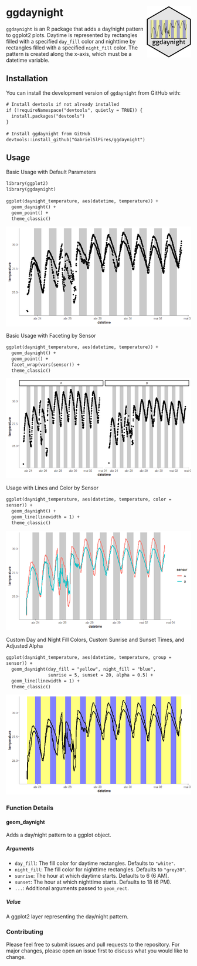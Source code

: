 # ggdaynight <img src="man/figures/logo.png" align="right" height="139" alt="" />

`ggdaynight` is an R package that adds a day/night pattern to ggplot2 plots. Daytime is represented by rectangles filled with a specified `day_fill` color and nighttime by rectangles filled with a specified `night_fill` color. The pattern is created along the x-axis, which must be a datetime variable.

## Installation

You can install the development version of `ggdaynight` from GitHub with:

```
# Install devtools if not already installed
if (!requireNamespace("devtools", quietly = TRUE)) {
  install.packages("devtools")
}

# Install ggdaynight from GitHub
devtools::install_github("GabrielSlPires/ggdaynight")
```
## Usage
Basic Usage with Default Parameters
```
library(ggplot2)
library(ggdaynight)

ggplot(daynight_temperature, aes(datetime, temperature)) +
  geom_daynight() +
  geom_point() +
  theme_classic()
```
![basic plot](man/figures/basic-plot.png)

Basic Usage with Faceting by Sensor
```
ggplot(daynight_temperature, aes(datetime, temperature)) +
  geom_daynight() +
  geom_point() +
  facet_wrap(vars(sensor)) +
  theme_classic()
```
![facet plot](man/figures/facet-plot.png)

Usage with Lines and Color by Sensor
```
ggplot(daynight_temperature, aes(datetime, temperature, color = sensor)) +
  geom_daynight() +
  geom_line(linewidth = 1) +
  theme_classic()
```
![color plot](man/figures/color-plot.png)

Custom Day and Night Fill Colors, Custom Sunrise and Sunset Times, and Adjusted Alpha
```
ggplot(daynight_temperature, aes(datetime, temperature, group = sensor)) +
  geom_daynight(day_fill = "yellow", night_fill = "blue",
                sunrise = 5, sunset = 20, alpha = 0.5) +
  geom_line(linewidth = 1) +
  theme_classic()
```
![custom plot](man/figures/custom-plot.png)

### Function Details

#### geom_daynight

Adds a day/night pattern to a ggplot object.

##### Arguments

* `day_fill`: The fill color for daytime rectangles. Defaults to `"white"`.
* `night_fill`: The fill color for nighttime rectangles. Defaults to `"grey30"`.
* `sunrise`: The hour at which daytime starts. Defaults to 6 (6 AM).
* `sunset`: The hour at which nighttime starts. Defaults to 18 (6 PM).
* `...`: Additional arguments passed to `geom_rect`.

##### Value

A ggplot2 layer representing the day/night pattern.

### Contributing

Please feel free to submit issues and pull requests to the repository. For major changes, please open an issue first to discuss what you would like to change.
